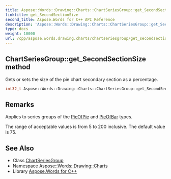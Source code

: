 ```yaml
---
title: Aspose::Words::Drawing::Charts::ChartSeriesGroup::get_SecondSectionSize method
linktitle: get_SecondSectionSize
second_title: Aspose.Words for C++ API Reference
description: 'Aspose::Words::Drawing::Charts::ChartSeriesGroup::get_SecondSectionSize method. Gets or sets the size of the pie chart secondary section as a percentage in C++.'
type: docs
weight: 10000
url: /cpp/aspose.words.drawing.charts/chartseriesgroup/get_secondsectionsize/
---
```

## ChartSeriesGroup::get_SecondSectionSize method


Gets or sets the size of the pie chart secondary section as a percentage.

```cpp
int32_t Aspose::Words::Drawing::Charts::ChartSeriesGroup::get_SecondSectionSize()
```

## Remarks


Applies to series groups of the [PieOfPie](../../chartseriestype/) and [PieOfBar](../../chartseriestype/) types.

The range of acceptable values is from 5 to 200 inclusive. The default value is 75. 
## See Also

* Class [ChartSeriesGroup](../)
* Namespace [Aspose::Words::Drawing::Charts](../../)
* Library [Aspose.Words for C++](../../../)
